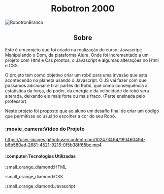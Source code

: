 <h1 align="center">Robotron 2000</h1>

![RobotronBranco](https://user-images.githubusercontent.com/102473494/180459333-587fb639-4910-4b37-8a67-cffb270c5c26.png)

<h2 align="center">Sobre</h2>
<p>Este é um projeto que foi criado na realização do curso, Javascript: Manipulando o Dom, da plataforma Alura. Onde foi incrementado a um projeto com Html e Css prontos, o Javascript e algumas alterações no Html e CSS.</p>
<p>O projeto tem como objetivo criar um robô para uma invasão que esta acontecendo no planeta usando o Javascript. O JS vai fazer com que possamos adicionar e tirar partes do Robô, que como consequência a estatistica da força, do poder, da energia e da velocidade do robô sera alterada, deixando ele mais forte ou mais fraco. (Parte ensinada pelo professor).</p>
<p>Neste projeto foi proposto que ao aluno um desafio final de criar um código que permitisse ao usuário escolher a cor do seu Robô.</p>

<h3>:movie_camera:Video do Projeto</h3>

https://user-images.githubusercontent.com/102473494/180460494-b6b580ad-2681-4521-9216-0f5b38ff65bc.mp4

<h4>:computer:Tecnologias Utilizadas</h4>
<p>:small_orange_diamond:HTML</p>
<p>:small_orange_diamond:CSS</p>
<p>:small_orange_diamond:Javascript</p>


